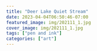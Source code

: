 ```yaml
---
title: "Deer Lake Quiet Stream"
date: 2023-04-04T06:50:46-07:00
featured_image: img/202111_1.jpg 
cover_image: img/202111_1.jpg 
tags: ["pen and ink"]
categories: ["art"]
---
```

